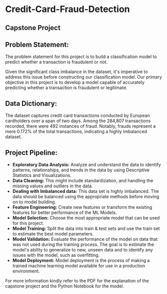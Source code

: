 # Credit-Card-Fraud-Detection
## Capstone Project

## Problem Statement:
The problem statement for this project is to build a classification model to predict whether a transaction is fraudulent or not.

Given the significant class imbalance in the dataset, it's imperative to address this issue before constructing our classification model.
Our primary objective in this project is to develop a model capable of accurately predicting whether a transaction is fraudulent or legitimate.

## Data Dictionary:  
  
The dataset captures credit card transactions conducted by European cardholders over a span of two days. 
Among the 284,807 transactions recorded, there were 492 instances of fraud. Notably, frauds represent a mere 0.172% of the 
total transactions, indicating a highly imbalanced dataset.

## Project Pipeline:

- **Exploratory Data Analysis:** Analyze and understand the data to identify patterns, relationships, and trends in the data by using Descriptive Statistics and Visualizations.
- **Data Cleaning:** This might include standardization, and handling the missing values and outliers in the data.
- **Dealing with Imbalanced data:** This data set is highly imbalanced. The data should be balanced using the appropriate methods before moving on to model building.
- **Feature Engineering:** Create new features or transform the existing features for better performance of the ML Models.
- **Model Selection:** Choose the most appropriate model that can be used for this project.
- **Model Training:** Split the data into train & test sets and use the train set to estimate the best model parameters.
- **Model Validation:** Evaluate the performance of the model on data that was not used during the training process. The goal is to estimate the model's ability to generalize to new, unseen data and to identify any issues with the model, such as overfitting.
- **Model Deployment:** Model deployment is the process of making a trained machine learning model available for use in a production environment.

For more information kindly refer to the PDF for the explanation of the capstone project and the Python Notebook for the model.
